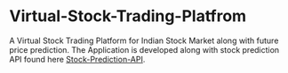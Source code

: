 # Virtual-Stock-Trading-Platfrom
A Virtual Stock Trading Platform for Indian Stock Market along with future price prediction. The Application is developed along with stock prediction API found here [Stock-Prediction-API](https://github.com/dhmehta24/Stock-Prediction-API).
